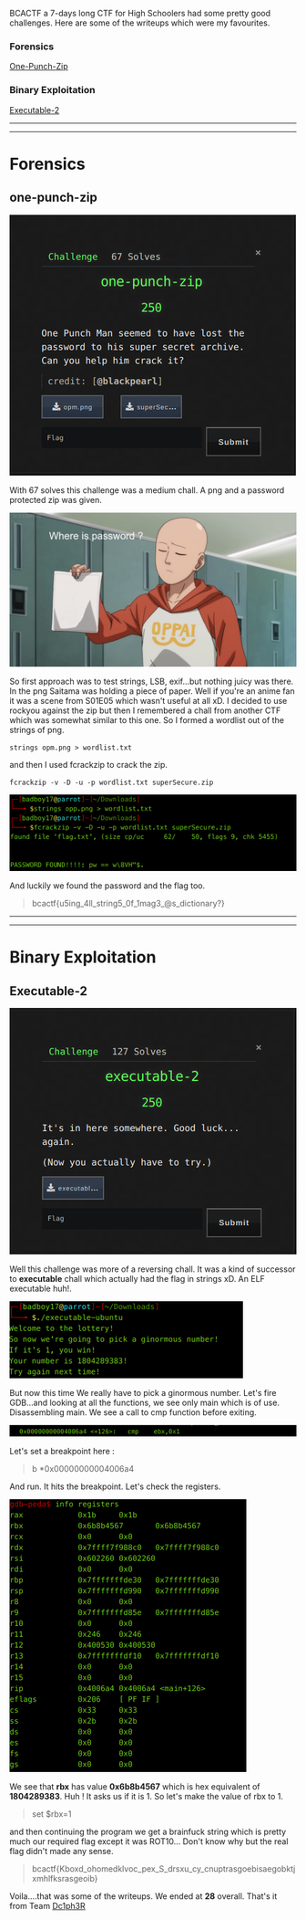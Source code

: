 BCACTF a 7-days long CTF for High Schoolers had some pretty good challenges. Here are some of the writeups which were my favourites.


### Forensics
[One-Punch-Zip](#one-punch-zip)

### Binary Exploitation
[Executable-2](#executable-2)

***
***

# Forensics 

## one-punch-zip
![one](./img/one.png)

With 67 solves this challenge was a medium chall. A png and a password protected zip was given.


![opm](./img/opm.png)

So first approach was to test strings, LSB, exif...but nothing juicy was there. In the png Saitama was holding a piece of paper. Well if you're an anime fan it was a scene from S01E05 which wasn't useful at all xD. I decided to use rockyou against the zip but then I remembered a chall from another CTF which was somewhat similar to this one. So I formed a wordlist out of the strings of png.

```
strings opm.png > wordlist.txt
```
and then I used fcrackzip to crack the zip.
```
fcrackzip -v -D -u -p wordlist.txt superSecure.zip
```
![one2](./img/one2.png)

And luckily we found the password and the flag too.
>bcactf{u5ing_4ll_string5_0f_1mag3_@s_dictionary?}

***
***

# Binary Exploitation

## Executable-2

![exe](./img/exe2.png)

Well this challenge was more of a reversing chall. It was a kind of successor to **executable** chall which actually had the flag in strings xD. An ELF executable huh!.

![exe2](img/exe3.png)

But now this time We really have to pick a ginormous number. Let's fire GDB...and looking at all the functions, we see only main which is of use. Disassembling main.
We see a call to cmp function before exiting.

![exe4](./img/exe4.png)

Let's set a breakpoint here :
>b *0x00000000004006a4

And run. It hits the breakpoint. Let's check the registers.

![exe5](img/exe5.png)

We see that **rbx** has value **0x6b8b4567** which is hex equivalent of **1804289383**. Huh ! It asks us if it is 1. So let's make the value of rbx to 1.

>set $rbx=1

and then continuing the program we get a brainfuck string which is pretty much our required flag except it was ROT10... Don't know why but the real flag didn't made any sense.

>bcactf{Kboxd_ohomedklvoc_pex_S_drsxu_cy_cnuptrasgoebisaegobktjxmhlfksrasgeoib}

Voila....that was some of the writeups. We ended at **28** overall.
That's it from Team [Dc1ph3R](https://ctftime.org/team/69272)